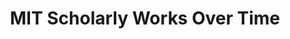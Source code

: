---
layout: default
contributors: The Lens
cost: None
description: Scholarly works produced by MIT 1950-2018
documentation: https://www.lens.org/lens/search/scholar/analysis?q=&st=true&regex=false&institution.must=Massachusetts%20Institute%20of%20Technology&p=0&n=10&s=score&d=%2B&dateFilterField=publishedYear&dashboardId=189&preview=false
last_edit: Tue, 12 Apr 2022 17:16:19 GMT
location: https://lens-public.s3-us-west-2.amazonaws.com/sloan/scholarly/201932/mit_scholarly.zip
maintained_by: The Lens
record_creation_timestamp: 11/17/2020 17:20:46
related_project_shortnames: lens
relationships:
- lens
shortname: mit_scholarly
tags:
- scholarly literature
terms_of_use: Cambia grants you a non-exclusive, non-transferable, revocable, limited
  license to access and personally use the features of the Service. The conditions
  by which The Lens data may be used are intended to resonate with the principles
  of Creative Commons Attribution licenses with a public benefit element.
timeframe: 1950-2021
title: MIT Scholarly Works Over Time
uuid: bfc3892d-2170-47ed-b056-a573c845efa5
---